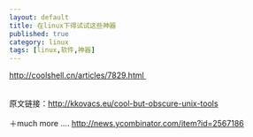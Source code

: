 ```yaml
---
layout: default
title: 在linux下得试试这些神器
published: true
category: linux
tags: [linux,软件,神器]
---
```

<div id="detail" class="detail" style="line-height: 1.3;"><p><a href="http://coolshell.cn/articles/7829.html" target="_blank" target="_blank">http://coolshell.cn/articles/7829.html </a>&nbsp;&nbsp;<div class="vimiumReset vimiumHUD" style="right: 150px; opacity: 0; display: none; "></div><div><br></div><div>原文链接：<a href="http://kkovacs.eu/cool-but-obscure-unix-tools" target="_blank" target="_blank">http://kkovacs.eu/cool-but-obscure-unix-tools</a></div><div><br></div><div>＋much more ....&nbsp;<a href="http://news.ycombinator.com/item?id=2567186" target="_blank">http://news.ycombinator.com/item?id=2567186</a></div><div class="vimiumReset vimiumHUD" style="right: 150px; opacity: 0; display: none; "></div></p></div>
